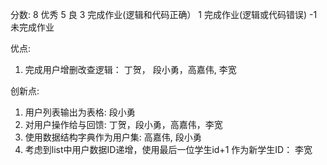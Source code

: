 分数:
8 优秀
5 良
3 完成作业(逻辑和代码正确）
1 完成作业(逻辑或代码错误)
-1 未完成作业

优点:

1. 完成用户增删改查逻辑： 丁贺， 段小勇，高嘉伟, 李宽

创新点:

1. 用户列表输出为表格: 段小勇
2. 对用户操作给与回馈: 丁贺，段小勇，高嘉伟，李宽
3. 使用数据结构字典作为用户集: 高嘉伟, 段小勇
4. 考虑到list中用户数据ID递增，使用最后一位学生id+1 作为新学生ID： 李宽